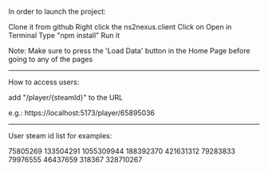 In order to launch the project:

Clone it from github
Right click the ns2nexus.client
Click on Open in Terminal
Type "npm install"
Run it

Note: Make sure to press the 'Load Data' button in the Home Page before going to any of the pages

-------------------------------------------------------------------------------------------------

How to access users: 

add "/player/{steamId}" to the URL

e.g.: https://localhost:5173/player/65895036

-------------------------------------------------------------------------------------------------

User steam id list for examples: 

75805269
133504291
1055309944
188392370
421631312
79283833
79976555
46437659
318367
328710267
